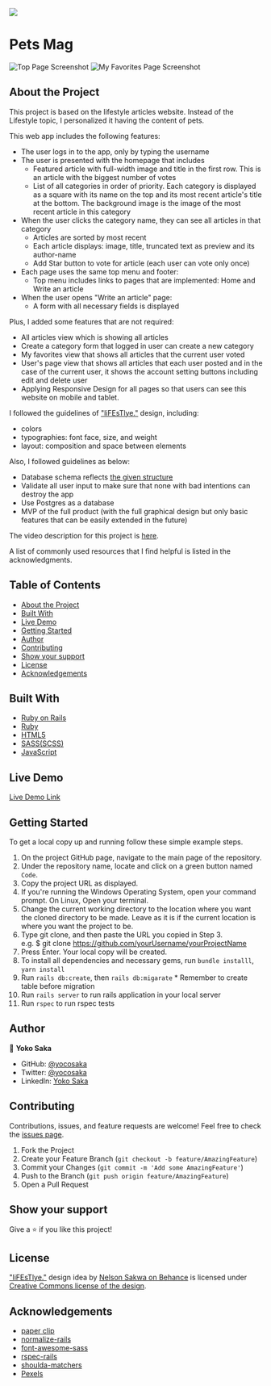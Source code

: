 ![](https://img.shields.io/badge/Microverse-blueviolet)
# Pets Mag
![Top Page Screenshot](./screenshot_1.png)
![My Favorites Page Screenshot](./screenshot_2.png)

## About the Project

This project is based on the lifestyle articles website. 
Instead of the Lifestyle topic, I personalized it having the content of pets.

This web app includes the following features:

- The user logs in to the app, only by typing the username 
- The user is presented with the homepage that includes
  * Featured article with full-width image and title in the first row. This is an article with the biggest number of votes
  * List of all categories in order of priority. Each category is displayed as a square with its name on the top and its most recent article's title at the bottom. The background image is the image of the most recent article in this category
- When the user clicks the category name, they can see all articles in that category
  * Articles are sorted by most recent
  * Each article displays: image, title, truncated text as preview and its author-name
  * Add Star button to vote for article (each user can vote only once)
- Each page uses the same top menu and footer:
  * Top menu includes links to pages that are implemented: Home and Write an article
- When the user opens "Write an article" page:
  * A form with all necessary fields is displayed


Plus, I added some features that are not required:
- All articles view which is showing all articles
- Create a category form that logged in user can create a new category
- My favorites view that shows all articles that the current user voted
- User's page view that shows all articles that each user posted and in the case of the current user, it shows the account setting buttons including edit and delete user
- Applying Responsive Design for all pages so that users can see this website on mobile and tablet.


I followed the guidelines of ["liFEsTlye."](https://www.behance.net/gallery/14554909/liFEsTlye-Mobile-version) design, including:

- colors
- typographies: font face, size, and weight
- layout: composition and space between elements

Also, I followed guidelines as below:
- Database schema reflects [the given structure](./docs/ERD__articles.png)
- Validate all user input to make sure that none with bad intentions can destroy the app
- Use Postgres as a database
- MVP of the full product (with the full graphical design but only basic features that can be easily extended in the future)

The video description for this project is [here](https://youtu.be/BkQgvo3dxWE).

A list of commonly used resources that I find helpful is listed in the acknowledgments.

## Table of Contents

* [About the Project](#about-the-project)
* [Built With](#built-with)
* [Live Demo](#live-demo)
* [Getting Started](#getting-started)
* [Author](#author)
* [Contributing](#contributing)
* [Show your support](#show-your-support)
* [License](#license)
* [Acknowledgements](#acknowledgements)

## Built With

* [Ruby on Rails](https://rubyonrails.org/)
* [Ruby](https://www.ruby-lang.org/en/)
* [HTML5](https://en.wikipedia.org/wiki/HTML5)
* [SASS(SCSS)](https://sass-lang.com/)
* [JavaScript](https://en.wikipedia.org/wiki/JavaScript)


## Live Demo

[Live Demo Link](https://mv-pets-mag.herokuapp.com/)


## Getting Started

To get a local copy up and running follow these simple example steps.

1. On the project GitHub page, navigate to the main page of the repository.
2. Under the repository name, locate and click on a green button named `Code`. 
3. Copy the project URL as displayed.
4. If you're running the Windows Operating System, open your command prompt. On Linux, Open your terminal. 
5. Change the current working directory to the location where you want the cloned directory to be made. Leave as it is if the current location is where you want the project to be. 
6. Type git clone, and then paste the URL you copied in Step 3. <br>
e.g. $ git clone https://github.com/yourUsername/yourProjectName 
7. Press Enter. Your local copy will be created. 
8. To install all dependencies and necessary gems, run `bundle installl`, `yarn install`
9. Run `rails db:create`, then `rails db:migarate` * Remember to create table before migration
10. Run `rails server` to run rails application in your local server
11. Run `rspec` to run rspec tests

## Author

👤 **Yoko Saka**

- GitHub: [@yocosaka](https://github.com/yocosaka)
- Twitter: [@yocosaka](https://twitter.com/yocosaka)
- LinkedIn: [Yoko Saka](https://www.linkedin.com/in/yokosaka)


## Contributing

Contributions, issues, and feature requests are welcome!
Feel free to check the [issues page](../../issues).

1. Fork the Project
2. Create your Feature Branch (`git checkout -b feature/AmazingFeature`)
3. Commit your Changes (`git commit -m 'Add some AmazingFeature'`)
4. Push to the Branch (`git push origin feature/AmazingFeature`)
5. Open a Pull Request


## Show your support

Give a ⭐️ if you like this project!


## License

["liFEsTlye."](https://www.behance.net/gallery/14554909/liFEsTlye-Mobile-version) design idea by [Nelson Sakwa on Behance](https://www.behance.net/sakwadesignstudio) is licensed under [Creative Commons license of the design](https://creativecommons.org/licenses/by-nc/4.0/).


## Acknowledgements
* [paper clip](https://github.com/thoughtbot/paperclip)
* [normalize-rails](https://github.com/markmcconachie/normalize-rails)
* [font-awesome-sass](https://github.com/FortAwesome/font-awesome-sass)
* [rspec-rails](https://github.com/rspec/rspec-rails)
* [shoulda-matchers](https://github.com/thoughtbot/shoulda-matchers)
* [Pexels](https://www.pexels.com/)
